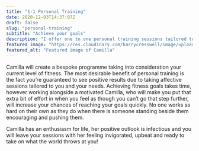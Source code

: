 ```yaml
---
title: "1-1 Personal Training"
date: 2020-12-03T14:37:07Z
draft: false
slug: "personal-training"
subtitle: "Achieve your goals"
description: "I offer one to one personal training sessions tailored to your personal fitness goals."
featured_image: "https://res.cloudinary.com/harrycresswell/image/upload/v1614015512/camillafitness/train-together.jpg"
featured_alt: "Featured image of Camilla"
---
```

Camilla will create a bespoke programme taking into consideration your current level of
fitness. The most desirable benefit of personal training is the fact you’re guaranteed to see
positive results due to taking affective sessions tailored to you and your needs.
Achieving fitness goals takes time, however working alongside a motivated Camilla, who will
make you put that extra bit of effort in when you feel as though you can’t go that step
further, will increase your chances of reaching your goals quickly. No one works as hard on
their own as they do when there is someone standing beside them encouraging and pushing
them.

Camilla has an enthusiasm for life, her positive outlook is infectious and you will leave your
sessions with her feeling invigorated, upbeat and ready to take on what the world throws at
you!

